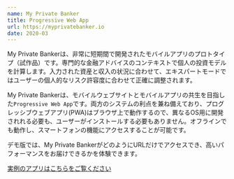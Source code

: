```yaml
---
name: My Private Banker
title: Progressive Web App
url: https://myprivatebanker.io
date: 2020-03
---
```

My Private Bankerは、非常に短期間で開発されたモバイルアプリのプロトタイプ（試作品）です。専門的な金融アドバイスのコンテキストで個人の投資モデルを計算します。入力された資産と収入の状況に合わせて、エキスパートモードではユーザーの個人的なリスク許容度に合わせて正確に調整されます。

My Private Bankerは、モバイルウェブサイトとモバイルアプリの共生を目指した`Progressive Web App`です。両方のシステムの利点を兼ね備えており、プログレッシブウェブアプリ(PWA)はブラウザ上で動作するので、異なるOS用に開発されれる必要も、ユーザーがインストールする必要もありません。オフラインでも動作し、スマートフォンの機能にアクセスすることが可能です。

デモ版では、My Private BankerがどのようにURLだけでアクセスでき、高いパフォーマンスをお届けできるかを体験できます。

[実例のアプリはこちらをご覧ください](https://myprivatebanker.io/)
